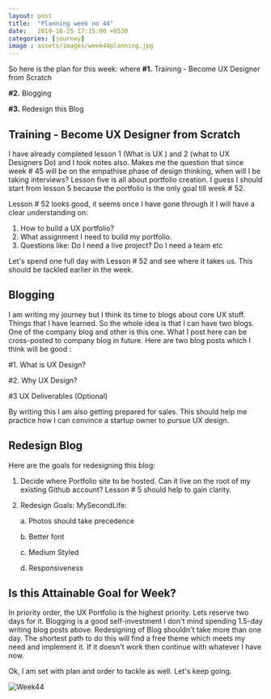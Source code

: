 ```yaml
---
layout: post
title:  "Planning week no 44"
date:   2019-10-25 17:15:00 +0530
categories: [journey]
image : assets/images/week44planning.jpg
---
```


So here is the plan for this week:
where
**#1.** Training - Become UX Designer from Scratch

**#2.** Blogging

**#3.** Redesign this Blog 

## Training - Become UX Designer from Scratch

I have already completed lesson 1 (What is UX ) and 2 (what to UX Designers Do) and I took notes also. Makes me the question that since week # 45 will be on the empathise phase of design thinking, when will I be taking interviews? Lesson five is all about portfolio creation.  I guess I should start from lesson 5 because the portfolio is the only goal till week # 52. 

Lesson # 52 looks good, it seems once I have gone through it I will have a clear understanding on:

1. How to build a UX portfolio?
2. What assignment I need to build my portfolio.  
3. Questions like: Do I need a live project? Do I need a team etc

Let's spend one full day with Lesson # 52 and see where it takes us. This should be tackled earlier in the week. 

## Blogging

I am writing my journey but I think its time to blogs about core UX stuff. Things that I have learned.  So the whole idea is that I can have two blogs.  One of the company blog and other is this one.  What I post here can be cross-posted to company blog in future.  Here are two blog posts which I think will be good :

#1. What is UX Design?

#2. Why UX Design?

#3 UX Deliverables (Optional)

By writing this I am also getting prepared for sales.  This should help me practice how I can convince a startup owner to pursue UX design. 

## Redesign Blog

Here are the goals for redesigning this blog:

1. Decide where Portfolio site to be hosted.  Can it live on the root of my existing Github account? Lesson # 5 should help to gain clarity.

2. Redesign Goals: MySecondLife:

   a. Photos should take precedence

   b. Better font

   c. Medium Styled

   d. Responsiveness

   

## Is this Attainable Goal for Week?

In priority order, the UX Portfolio is the highest priority. Lets reserve two days for it. Blogging is a good self-investment I don't mind spending 1.5-day writing blog posts above.  Redesigning of Blog shouldn't take more than one day.  The shortest path to do this will find a free theme which meets my need and implement it. If it doesn't work then continue with whatever I have now. 

Ok, I am set with plan and order to tackle as well. Let's keep going.

![Week44]({{site.baseurl}}/assets/images/week44.jpg)